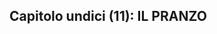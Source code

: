 ## Capitolo undici (11): IL PRANZO

![]()
<!--stackedit_data:
eyJoaXN0b3J5IjpbLTE2Njc2MzIwNzldfQ==
-->